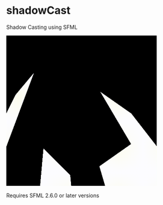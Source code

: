 # shadowCast
 Shadow Casting using SFML

<img src="/assets/sc.gif" width="400" height="400">

Requires SFML 2.6.0 or later versions
